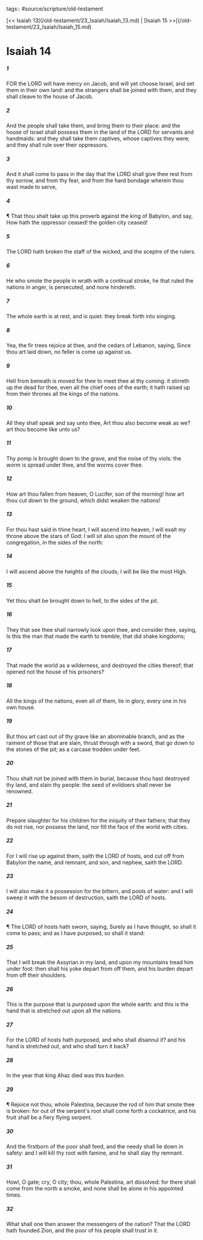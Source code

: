 tags:: #source/scripture/old-testament

[<< Isaiah 13[(/old-testament/23_Isaiah/Isaiah_13.md) | [Isaiah 15 >>[(/old-testament/23_Isaiah/Isaiah_15.md)

# Isaiah 14

##### 1

FOR the LORD will have mercy on Jacob, and will yet choose Israel, and set them in their own land: and the strangers shall be joined with them, and they shall cleave to the house of Jacob.

##### 2

And the people shall take them, and bring them to their place: and the house of Israel shall possess them in the land of the LORD for servants and handmaids: and they shall take them captives, whose captives they were; and they shall rule over their oppressors.

##### 3

And it shall come to pass in the day that the LORD shall give thee rest from thy sorrow, and from thy fear, and from the hard bondage wherein thou wast made to serve,

##### 4

¶ That thou shalt take up this proverb against the king of Babylon, and say, How hath the oppressor ceased! the golden city ceased!

##### 5

The LORD hath broken the staff of the wicked, and the sceptre of the rulers.

##### 6

He who smote the people in wrath with a continual stroke, he that ruled the nations in anger, is persecuted, and none hindereth.

##### 7

The whole earth is at rest, and is quiet: they break forth into singing.

##### 8

Yea, the fir trees rejoice at thee, and the cedars of Lebanon, saying, Since thou art laid down, no feller is come up against us.

##### 9

Hell from beneath is moved for thee to meet thee at thy coming: it stirreth up the dead for thee, even all the chief ones of the earth; it hath raised up from their thrones all the kings of the nations.

##### 10

All they shall speak and say unto thee, Art thou also become weak as we? art thou become like unto us?

##### 11

Thy pomp is brought down to the grave, and the noise of thy viols: the worm is spread under thee, and the worms cover thee.

##### 12

How art thou fallen from heaven, O Lucifer, son of the morning! how art thou cut down to the ground, which didst weaken the nations!

##### 13

For thou hast said in thine heart, I will ascend into heaven, I will exalt my throne above the stars of God: I will sit also upon the mount of the congregation, in the sides of the north:

##### 14

I will ascend above the heights of the clouds; I will be like the most High.

##### 15

Yet thou shalt be brought down to hell, to the sides of the pit.

##### 16

They that see thee shall narrowly look upon thee, and consider thee, saying, Is this the man that made the earth to tremble, that did shake kingdoms;

##### 17

That made the world as a wilderness, and destroyed the cities thereof; that opened not the house of his prisoners?

##### 18

All the kings of the nations, even all of them, lie in glory, every one in his own house.

##### 19

But thou art cast out of thy grave like an abominable branch, and as the raiment of those that are slain, thrust through with a sword, that go down to the stones of the pit; as a carcase trodden under feet.

##### 20

Thou shalt not be joined with them in burial, because thou hast destroyed thy land, and slain thy people: the seed of evildoers shall never be renowned.

##### 21

Prepare slaughter for his children for the iniquity of their fathers; that they do not rise, nor possess the land, nor fill the face of the world with cities.

##### 22

For I will rise up against them, saith the LORD of hosts, and cut off from Babylon the name, and remnant, and son, and nephew, saith the LORD.

##### 23

I will also make it a possession for the bittern, and pools of water: and I will sweep it with the besom of destruction, saith the LORD of hosts.

##### 24

¶ The LORD of hosts hath sworn, saying, Surely as I have thought, so shall it come to pass; and as I have purposed, so shall it stand:

##### 25

That I will break the Assyrian in my land, and upon my mountains tread him under foot: then shall his yoke depart from off them, and his burden depart from off their shoulders.

##### 26

This is the purpose that is purposed upon the whole earth: and this is the hand that is stretched out upon all the nations.

##### 27

For the LORD of hosts hath purposed, and who shall disannul it? and his hand is stretched out, and who shall turn it back?

##### 28

In the year that king Ahaz died was this burden.

##### 29

¶ Rejoice not thou, whole Palestina, because the rod of him that smote thee is broken: for out of the serpent's root shall come forth a cockatrice, and his fruit shall be a fiery flying serpent.

##### 30

And the firstborn of the poor shall feed, and the needy shall lie down in safety: and I will kill thy root with famine, and he shall slay thy remnant.

##### 31

Howl, O gate; cry, O city; thou, whole Palestina, art dissolved: for there shall come from the north a smoke, and none shall be alone in his appointed times.

##### 32

What shall one then answer the messengers of the nation? That the LORD hath founded Zion, and the poor of his people shall trust in it.
